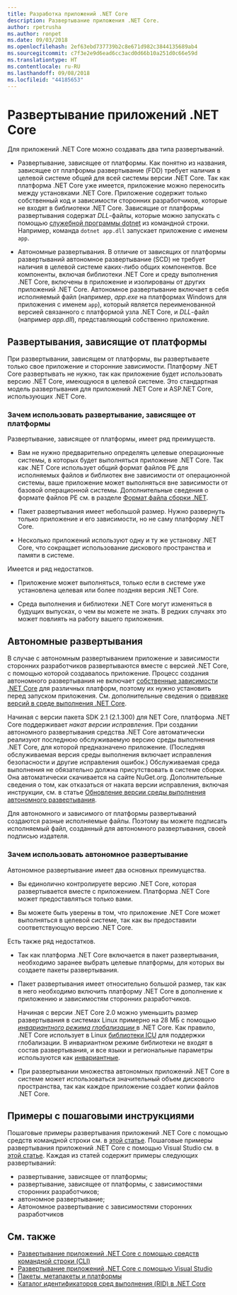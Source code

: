 ```yaml
---
title: Разработка приложений .NET Core
description: Развертывание приложения .NET Core.
author: rpetrusha
ms.author: ronpet
ms.date: 09/03/2018
ms.openlocfilehash: 2ef63ebd737739b2c8e671d982c3844135689ab4
ms.sourcegitcommit: c7f3e2e9d6ead6cc3acd0d66b10a251d0c66e59d
ms.translationtype: HT
ms.contentlocale: ru-RU
ms.lasthandoff: 09/08/2018
ms.locfileid: "44185653"
---
```

# <a name="net-core-application-deployment"></a>Развертывание приложений .NET Core

Для приложений .NET Core можно создавать два типа развертываний.

- Развертывание, зависящее от платформы. Как понятно из названия, зависящее от платформы развертывание (FDD) требует наличия в целевой системе общей для всей системы версии .NET Core. Так как платформа .NET Core уже имеется, приложение можно переносить между установками .NET Core. Приложение содержит только собственный код и зависимости сторонних разработчиков, которые не входят в библиотеки .NET Core. Зависящие от платформы развертывания содержат *DLL*-файлы, которые можно запускать с помощью [служебной программы dotnet](../tools/dotnet.md) из командной строки. Например, команда `dotnet app.dll` запускает приложение с именем `app`.

- Автономные развертывания. В отличие от зависящих от платформы развертываний автономное развертывание (SCD) не требует наличия в целевой системе каких-либо общих компонентов. Все компоненты, включая библиотеки .NET Core и среду выполнения .NET Core, включены в приложение и изолированы от других приложений .NET Core. Автономное развертывание включает в себя исполняемый файл (например, *app.exe* на платформах Windows для приложения с именем `app`), который является переименованной версией связанного с платформой узла .NET Core, и *DLL*-файл (например *app.dll*), представляющий собственно приложение.

## <a name="framework-dependent-deployments-fdd"></a>Развертывания, зависящие от платформы

При развертывании, зависящем от платформы, вы развертываете только свое приложение и сторонние зависимости. Платформу .NET Core развертывать не нужно, так как приложение будет использовать версию .NET Core, имеющуюся в целевой системе. Это стандартная модель развертывания для приложений .NET Core и ASP.NET Core, использующих .NET Core.

### <a name="why-create-a-framework-dependent-deployment"></a>Зачем использовать развертывание, зависящее от платформы

Развертывание, зависящее от платформы, имеет ряд преимуществ.

- Вам не нужно предварительно определять целевые операционные системы, в которых будет выполняться приложение .NET Core. Так как .NET Core использует общий формат файлов PE для исполняемых файлов и библиотек вне зависимости от операционной системы, ваше приложение может выполняться вне зависимости от базовой операционной системы. Дополнительные сведения о формате файлов PE см. в разделе [Формат файла сборки .NET](../../standard/assembly-format.md).

- Пакет развертывания имеет небольшой размер. Нужно развернуть только приложение и его зависимости, но не саму платформу .NET Core.

- Несколько приложений используют одну и ту же установку .NET Core, что сокращает использование дискового пространства и памяти в системе.

Имеется и ряд недостатков.

- Приложение может выполняться, только если в системе уже установлена целевая или более поздняя версия .NET Core.

- Среда выполнения и библиотеки .NET Core могут изменяться в будущих выпусках, о чем вы можете не знать. В редких случаях это может повлиять на работу вашего приложения.

## <a name="self-contained-deployments-scd"></a>Автономные развертывания

В случае с автономным развертыванием приложение и зависимости сторонних разработчиков развертываются вместе с версией .NET Core, с помощью которой создавалось приложение. Процесс создания автономного развертывания не включает [собственные зависимости .NET Core](https://github.com/dotnet/core/blob/master/Documentation/prereqs.md) для различных платформ, поэтому их нужно установить перед запуском приложения. См. дополнительные сведения о [привязке версий в среде выполнения .NET Core](../versions/selection.md).

Начиная с версии пакета SDK 2.1 (2.1.300) для NET Core, платформа .NET Core поддерживает *накат версии исправления*. При создании автономного развертывания средства .NET Core автоматически реализуют последнюю обслуживаемую версию среды выполнения .NET Core, для которой предназначено приложение. (Последняя обслуживаемая версия среды выполнения включает исправления безопасности и другие исправления ошибок.) Обслуживаемая среда выполнения не обязательно должна присутствовать в системе сборки. Она автоматически скачивается на сайте NuGet.org. Дополнительные сведения о том, как отказаться от наката версии исправления, включая инструкции, см. в статье [Обновление версии среды выполнения автономного развертывания](runtime-patch-selection.md).

Для автономного и зависимого от платформы развертываний создаются разные исполняемые файлы. Поэтому вы можете подписать исполняемый файл, созданный для автономного развертывания, своей подписью издателя.

### <a name="why-deploy-a-self-contained-deployment"></a>Зачем использовать автономное развертывание

Автономное развертывание имеет два основных преимущества.

- Вы единолично контролируете версию .NET Core, которая развертывается вместе с приложением. Платформа .NET Core может предоставляться только вами.

- Вы можете быть уверены в том, что приложение .NET Core может выполняться в целевой системе, так как вы предоставили соответствующую версию .NET Core.

Есть также ряд недостатков.

- Так как платформа .NET Core включается в пакет развертывания, необходимо заранее выбрать целевые платформы, для которых вы создаете пакеты развертывания.

- Пакет развертывания имеет относительно большой размер, так как в него необходимо включить платформу .NET Core в дополнение к приложению и зависимостям сторонних разработчиков.

  Начиная с версии .NET Core 2.0 можно уменьшить размер развертывания в системах Linux примерно на 28 МБ с помощью [ *инвариантного режима глобализации* ](https://github.com/dotnet/corefx/blob/master/Documentation/architecture/globalization-invariant-mode.md) в .NET Core. Как правило, .NET Core использует в Linux [библиотеки ICU](https://github.com/dotnet/docs/issues/http%22//icu-project.org) для поддержки глобализации. В инвариантном режиме библиотеки не входят в состав развертывания, и все языки и региональные параметры используются как [инвариантные](xref:System.Globalization.CultureInfo.InvariantCulture?displayProperty=nameWithType).

- При развертывании множества автономных приложений .NET Core в системе может использоваться значительный объем дискового пространства, так как каждое приложение создает копии файлов .NET Core.

## <a name="step-by-step-examples"></a>Примеры с пошаговыми инструкциями

Пошаговые примеры развертывания приложений .NET Core с помощью средств командной строки см. в [этой статье](deploy-with-cli.md). Пошаговые примеры развертывания приложений .NET Core с помощью Visual Studio см. в [этой статье](deploy-with-vs.md). Каждая из статей содержит примеры следующих развертываний:

- развертывание, зависящее от платформы;
- развертывание, зависящее от платформы, с зависимостями сторонних разработчиков;
- автономное развертывание;
- Автономное развертывание с зависимостями сторонних разработчиков

## <a name="see-also"></a>См. также

* [Развертывание приложений .NET Core с помощью средств командной строки (CLI)](deploy-with-cli.md)
* [Развертывание приложений .NET Core с помощью Visual Studio](deploy-with-vs.md)
* [Пакеты, метапакеты и платформы](../packages.md)
* [Каталог идентификаторов сред выполнения (RID) в .NET Core](../rid-catalog.md)
